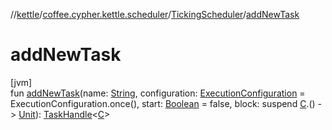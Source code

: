 //[kettle](../../../index.md)/[coffee.cypher.kettle.scheduler](../index.md)/[TickingScheduler](index.md)/[addNewTask](add-new-task.md)

# addNewTask

[jvm]\
fun [addNewTask](add-new-task.md)(name: [String](https://kotlinlang.org/api/latest/jvm/stdlib/kotlin/-string/index.html), configuration: [ExecutionConfiguration](../-execution-configuration/index.md) = ExecutionConfiguration.once(), start: [Boolean](https://kotlinlang.org/api/latest/jvm/stdlib/kotlin/-boolean/index.html) = false, block: suspend [C](index.md).() -> [Unit](https://kotlinlang.org/api/latest/jvm/stdlib/kotlin/-unit/index.html)): [TaskHandle](../-task-handle/index.md)<[C](index.md)>
